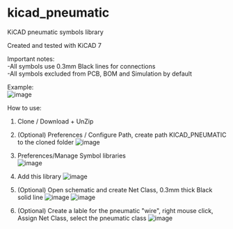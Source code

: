# kicad_pneumatic
KiCAD pneumatic symbols library

Created and tested with KiCAD 7

Important notes: <BR>
  -All symbols use 0.3mm Black lines for connections<BR>
  -All symbols excluded from PCB, BOM and Simulation by default<BR>

Example:<BR>
![image](https://github.com/MaxPegankin/kicad_pneumatic/assets/54612661/db7f04ea-feef-4d45-a881-838da8a2c06f)

How to use:
1. Clone / Download + UnZip
2. (Optional) Preferences / Configure Path, create path KICAD_PNEUMATIC to the cloned folder
   ![image](https://github.com/MaxPegankin/kicad_pneumatic/assets/54612661/ea6f6ae4-0589-4fc6-95ee-cd2d7fbefe2e)
   
4. Preferences/Manage Symbol libraries <BR>
   ![image](https://github.com/MaxPegankin/kicad_pneumatic/assets/54612661/be458317-9571-474b-80f3-b78b342b61a3)
   
6. Add this library
   ![image](https://github.com/MaxPegankin/kicad_pneumatic/assets/54612661/d75e0542-f0c0-4996-9250-ae3c41f28f55)
   
8. (Optional) Open schematic and create Net Class, 0.3mm thick Black solid line 
   ![image](https://github.com/MaxPegankin/kicad_pneumatic/assets/54612661/97ff66b5-e8cf-44cc-905c-3934d2c9b911)
   ![image](https://github.com/MaxPegankin/kicad_pneumatic/assets/54612661/6445ef80-9a66-4fe0-b48a-4cadad26658b)
   
10. (Optional) Create a lable for the pneumatic "wire", right mouse click, Assign Net Class, select the pneumatic class
   ![image](https://github.com/MaxPegankin/kicad_pneumatic/assets/54612661/540e9a61-cd98-413f-bba3-dead23a6fa63)
